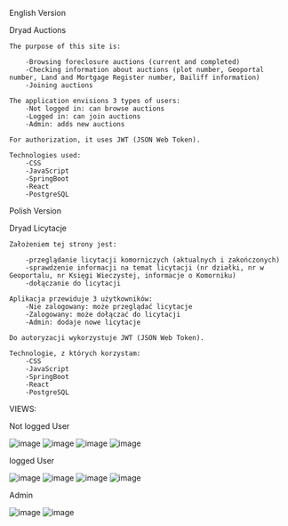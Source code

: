 English Version

Dryad Auctions
    
    The purpose of this site is:
    
        -Browsing foreclosure auctions (current and completed)
        -Checking information about auctions (plot number, Geoportal number, Land and Mortgage Register number, Bailiff information)
        -Joining auctions
    
    The application envisions 3 types of users:
        -Not logged in: can browse auctions
        -Logged in: can join auctions
        -Admin: adds new auctions
    
    For authorization, it uses JWT (JSON Web Token).
    
    Technologies used:
        -CSS
        -JavaScript
        -SpringBoot
        -React
        -PostgreSQL


Polish Version

Dryad Licytacje

    Założeniem tej strony jest:
    
        -przeglądanie licytacji komorniczych (aktualnych i zakończonych)
        -sprawdzenie informacji na temat licytacji (nr działki, nr w Geoportalu, nr Księgi Wieczystej, informacje o Komorniku)
        -dołączanie do licytacji
        
    Aplikacja przewiduje 3 użytkowników:
        -Nie zalogowany: może przeglądać licytacje
        -Zalogowany: może dołączać do licytacji
        -Admin: dodaje nowe licytacje
        
    Do autoryzacji wykorzystuje JWT (JSON Web Token).
    
    Technologie, z których korzystam:
        -CSS
        -JavaScript
        -SpringBoot
        -React
        -PostgreSQL




VIEWS:


Not logged User


![image](https://github.com/GP233b/Dryad/assets/106985215/d5437900-9c38-4f7d-aa0e-0a561c3e2760)
![image](https://github.com/GP233b/Dryad/assets/106985215/af4424df-d676-4321-b71d-c79a1b30ee51)
![image](https://github.com/GP233b/Dryad/assets/106985215/c2a92a67-ac72-4b20-86c4-1e067fa5bf75)
![image](https://github.com/GP233b/Dryad/assets/106985215/ed6520e6-a18c-4368-8bf8-7a29538ba7de)


logged User

![image](https://github.com/GP233b/Dryad/assets/106985215/90de10e7-be32-4fbb-8097-b9296506f05b)
![image](https://github.com/GP233b/Dryad/assets/106985215/d193d0b4-4b24-4329-a004-c862e77ba0d8)
![image](https://github.com/GP233b/Dryad/assets/106985215/27eaaca2-9819-4233-a79b-cf6de6d8ae63)
![image](https://github.com/GP233b/Dryad/assets/106985215/ae8fd463-d4a8-468c-b950-527b481f096d)


Admin

![image](https://github.com/GP233b/Dryad/assets/106985215/a765efe3-a61d-4aaa-b09a-4ec30de273dd)
![image](https://github.com/GP233b/Dryad/assets/106985215/23dcad71-6104-4cef-b0f4-cfedecabbc83)










